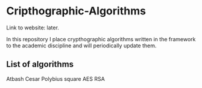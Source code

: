 # Cripthographic-Algorithms
Link to website: later.

In this repository I place crypthographic algorithms written in the framework to the academic discipline and will periodically update them.

## List of algorithms
Atbash
Cesar
Polybius square
AES
RSA
